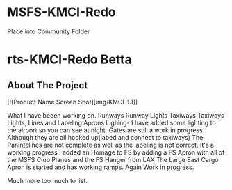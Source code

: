 # MSFS-KMCI-Redo

Place into Community Folder

# rts-KMCI-Redo Betta

<!-- ABOUT THE PROJECT -->
## About The Project

[![Product Name Screen Shot][img/KMCI-1.1]]

What I have beeen working on. 
Runways
Runway Lights
Taxiways
Taxiways Lights, Lines and Labeling
Aprons
Lighing- I have added some lighting to the airport so you can see at night.
Gates are still a work in progress. Although they are all hooked up(labed and connect to taxiways) The Panintelines are not complete as well as the labeling is not correct. It's a working progress
I added an Homage to FS by adding a FS Apron with all of the MSFS Club Planes and the FS Hanger from LAX
The Large East Cargo Apron is started and has working ramps. Again Work in progress.

Much more too much to list. 
